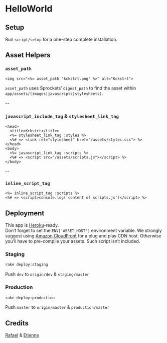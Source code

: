 # HelloWorld

## Setup
Run `script/setup` for a one-step complete installation.

## Asset Helpers
### `asset_path`
```erb
<img src="<%= asset_path 'kckstrt.png' %>" alt="Kckstrt">
```

`asset_path` uses Sprockets’ `digest_path` to find the asset within `app/assets/(images|javascripts|stylesheets)`.

--
### `javascript_include_tag` & `stylesheet_link_tag`
```erb
<head>
  <title>Kckstrt</title>
  <%= stylesheet_link_tag :styles %>
  <%# => <link rel="stylesheet" href="/assets/styles.css"> %>
</head>
<body>
  <%= javascript_link_tag :scripts %>
  <%# => <script src="/assets/scripts.js"></script> %>
</body>
```

--
### `inline_script_tag`
```erb
<%= inline_script_tag :scripts %>
<%# => <script>console.log('content of scripts.js')</script> %>
```

## Deployment
This app is [Heroku][]-ready.<br>
Don’t forget to set the `ENV['ASSET_HOST']` environment variable. We strongly suggest using [Amazon CloudFront][CloudFront] for a plug and play CDN host. Otherwise you’ll have to pre-compile your assets. Such script isn’t included.

### Staging
```sh
rake deploy:staging
```
Push `dev` to `origin/dev` & `staging/master`

### Production
```sh
rake deploy:production
```
Push `master` to `origin/master` & `production/master`

## Credits
[Rafael][rafBM] & [Etienne][EtienneLem]

[Heroku]: http://www.heroku.com
[CloudFront]: http://aws.amazon.com/cloudfront
[rafBM]: https://github.com/rafBM
[EtienneLem]: https://github.com/EtienneLem
